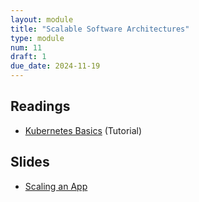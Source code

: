 ```yaml
---
layout: module
title: "Scalable Software Architectures"
type: module
num: 11
draft: 1
due_date: 2024-11-19
---
```


## Readings
* <a href="https://kubernetes.io/docs/tutorials/kubernetes-basics/" target="_blank">Kubernetes Basics</a> (Tutorial)

## Slides
* <a href="https://docs.google.com/presentation/d/1cyXi_ZKqdMzDDWBOerW02yPTl2K8chkoNI5htzjkciE/edit#slide=id.g29c926bd7b1_0_477" target="_blank">Scaling an App</a>